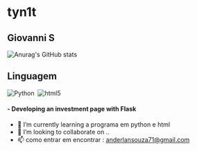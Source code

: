 # tyn1t
## Giovanni S

![Anurag's GitHub stats](https://github-readme-stats.vercel.app/api?username=tyn1t&theme=dark&show_icons=true)

## Linguagem 
  ![Python](https://img.shields.io/badge/Python-0D1117?style=for-the-badge&logo=python)&nbsp;
![html5](https://img.shields.io/badge/with%20a%20logo-grey?style=for-the-badge&logo=html5)&nbsp;
#### - Developing an investment page with Flask
- 🌱 I’m currently learning a programa em python e html
- 💞️ I’m looking to collaborate on  ..
- 📫 como entrar em encontrar : anderlansouza71@gmail.com

<!--- -
tyn1t/tyn1t is a ✨ special ✨ repository because its `README.md` (this file) appears on your GitHub profile.
![GitHub Stats](https://github-readme-stats.vercel.app/api?username=SEUUSERNAME&theme=transparent&bg_color=000&border_color=30A3DC&show_icons=true&icon_color=30A3DC&title_color=E94D5F&text_color=FFF)
You can click the Preview link to take a look at your changes.
--->
